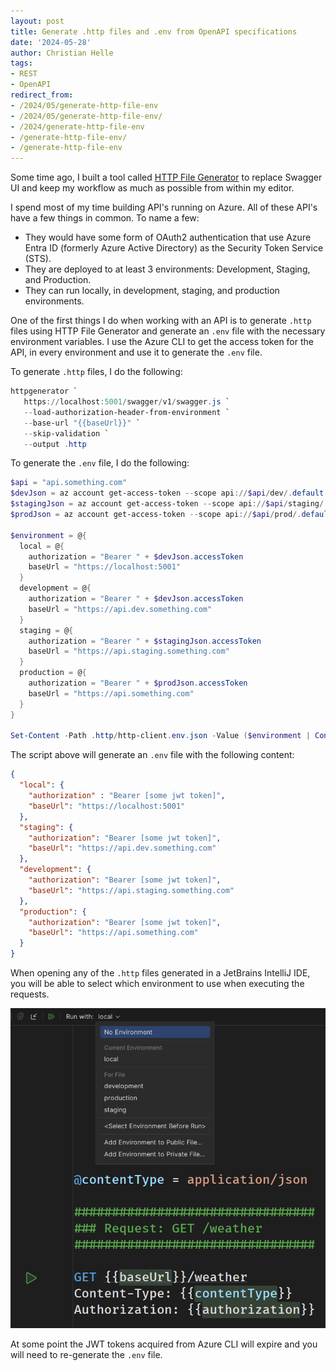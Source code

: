 ```yaml
---
layout: post
title: Generate .http files and .env from OpenAPI specifications
date: '2024-05-28'
author: Christian Helle
tags: 
- REST
- OpenAPI
redirect_from:
- /2024/05/generate-http-file-env
- /2024/05/generate-http-file-env/
- /2024/generate-http-file-env
- /generate-http-file-env/
- /generate-http-file-env
---
```


Some time ago, I built a tool called [HTTP File Generator](2023/11/http-file-generator.html)
to replace Swagger UI and keep my workflow as much as possible
from within my editor.

I spend most of my time building API's running on Azure.
All of these API's have a few things in common. To name a few:

- They would have some form of OAuth2 authentication
that use Azure Entra ID (formerly Azure Active Directory) as the
Security Token Service (STS).
- They are deployed to at least 3 environments: Development, Staging, and Production.
- They can run locally, in development, staging, and production environments.

One of the first things I do when working with an API is to generate `.http`
files using HTTP File Generator and generate an `.env` file with the necessary
environment variables. I use the Azure CLI to get the access token for the API,
in every environment and use it to generate the `.env` file.

To generate `.http` files, I do the following:

```powershell
httpgenerator `
   https://localhost:5001/swagger/v1/swagger.js `
   --load-authorization-header-from-environment `
   --base-url "{{baseUrl}}" `
   --skip-validation `
   --output .http
```

To generate the `.env` file, I do the following:

```PowerShell
$api = "api.something.com"
$devJson = az account get-access-token --scope api://$api/dev/.default | ConvertFrom-Json
$stagingJson = az account get-access-token --scope api://$api/staging/.default | ConvertFrom-Json
$prodJson = az account get-access-token --scope api://$api/prod/.default | ConvertFrom-Json

$environment = @{
  local = @{
    authorization = "Bearer " + $devJson.accessToken
    baseUrl = "https://localhost:5001"
  }
  development = @{
    authorization = "Bearer " + $devJson.accessToken
    baseUrl = "https://api.dev.something.com"
  }
  staging = @{
    authorization = "Bearer " + $stagingJson.accessToken
    baseUrl = "https://api.staging.something.com"
  }
  production = @{
    authorization = "Bearer " + $prodJson.accessToken
    baseUrl = "https://api.something.com"
  }
}

Set-Content -Path .http/http-client.env.json -Value ($environment | ConvertTo-Json -Depth 10)
```

The script above will generate an `.env` file with the following content:

```json
{
  "local": {
    "authorization" : "Bearer [some jwt token]",
    "baseUrl": "https://localhost:5001"
  },
  "staging": {
    "authorization": "Bearer [some jwt token]",
    "baseUrl": "https://api.dev.something.com"
  },
  "development": {
    "authorization": "Bearer [some jwt token]",
    "baseUrl": "https://api.staging.something.com"
  },
  "production": {
    "authorization": "Bearer [some jwt token]",
    "baseUrl": "https://api.something.com"
  }
}
```

When opening any of the `.http` files generated in a JetBrains IntelliJ IDE,
you will be able to select which environment to use when executing the requests.

![IntelliJ IDE](/assets/images/rider-http-file-env.png)

At some point the JWT tokens acquired from Azure CLI will expire
and you will need to re-generate the `.env` file.

